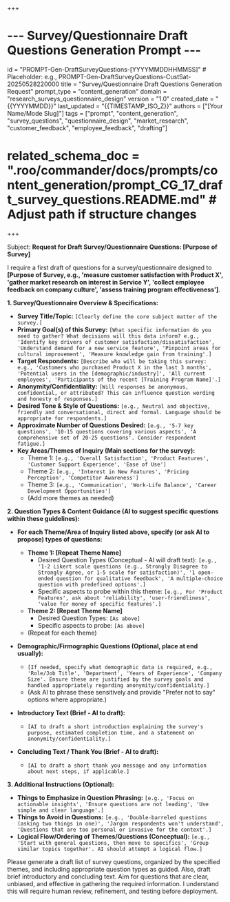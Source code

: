 +++
# --- Survey/Questionnaire Draft Questions Generation Prompt ---
id = "PROMPT-Gen-DraftSurveyQuestions-[YYYYMMDDHHMMSS]" # Placeholder: e.g., PROMPT-Gen-DraftSurveyQuestions-CustSat-20250528220000
title = "Survey/Questionnaire Draft Questions Generation Request"
prompt_type = "content_generation"
domain = "research_surveys_questionnaire_design"
version = "1.0"
created_date = "{{YYYYMMDD}}"
last_updated = "{{TIMESTAMP_ISO_Z}}"
authors = ["[Your Name/Mode Slug]"]
tags = ["prompt", "content_generation", "survey_questions", "questionnaire_design", "market_research", "customer_feedback", "employee_feedback", "drafting"]
# related_schema_doc = ".roo/commander/docs/prompts/content_generation/prompt_CG_17_draft_survey_questions.README.md" # Adjust path if structure changes
+++

Subject: **Request for Draft Survey/Questionnaire Questions: [Purpose of Survey]**

I require a first draft of questions for a survey/questionnaire designed to **[Purpose of Survey, e.g., 'measure customer satisfaction with Product X', 'gather market research on interest in Service Y', 'collect employee feedback on company culture', 'assess training program effectiveness']**.

**1. Survey/Questionnaire Overview & Specifications:**

*   **Survey Title/Topic:** `[Clearly define the core subject matter of the survey.]`
*   **Primary Goal(s) of this Survey:** `[What specific information do you need to gather? What decisions will this data inform? e.g., 'Identify key drivers of customer satisfaction/dissatisfaction', 'Understand demand for a new service feature', 'Pinpoint areas for cultural improvement', 'Measure knowledge gain from training'.]`
*   **Target Respondents:** `[Describe who will be taking this survey: e.g., 'Customers who purchased Product X in the last 3 months', 'Potential users in the [demographic/industry]', 'All current employees', 'Participants of the recent [Training Program Name]'.]`
*   **Anonymity/Confidentiality:** `[Will responses be anonymous, confidential, or attributed? This can influence question wording and honesty of responses.]`
*   **Desired Tone & Style of Questions:** `[e.g., Neutral and objective, friendly and conversational, direct and formal. Language should be appropriate for respondents.]`
*   **Approximate Number of Questions Desired:** `[e.g., '5-7 key questions', '10-15 questions covering various aspects', 'A comprehensive set of 20-25 questions'. Consider respondent fatigue.]`
*   **Key Areas/Themes of Inquiry (Main sections for the survey):**
    *   Theme 1: `[e.g., 'Overall Satisfaction', 'Product Features', 'Customer Support Experience', 'Ease of Use']`
    *   Theme 2: `[e.g., 'Interest in New Features', 'Pricing Perception', 'Competitor Awareness']`
    *   Theme 3: `[e.g., 'Communication', 'Work-Life Balance', 'Career Development Opportunities']`
    *   (Add more themes as needed)

**2. Question Types & Content Guidance (AI to suggest specific questions within these guidelines):**

*   **For each Theme/Area of Inquiry listed above, specify (or ask AI to propose) types of questions:**
    *   **Theme 1: [Repeat Theme Name]**
        *   Desired Question Types (Conceptual - AI will draft text): `[e.g., '1-2 Likert scale questions (e.g., Strongly Disagree to Strongly Agree, or 1-5 scale for satisfaction)', '1 open-ended question for qualitative feedback', 'A multiple-choice question with predefined options'.]`
        *   Specific aspects to probe within this theme: `[e.g., For 'Product Features', ask about 'reliability', 'user-friendliness', 'value for money of specific features'.]`
    *   **Theme 2: [Repeat Theme Name]**
        *   Desired Question Types: `[As above]`
        *   Specific aspects to probe: `[As above]`
    *   (Repeat for each theme)

*   **Demographic/Firmographic Questions (Optional, place at end usually):**
    *   `[If needed, specify what demographic data is required, e.g., 'Role/Job Title', 'Department', 'Years of Experience', 'Company Size'. Ensure these are justified by the survey goals and handled appropriately regarding anonymity/confidentiality.]`
    *   (Ask AI to phrase these sensitively and provide "Prefer not to say" options where appropriate.)

*   **Introductory Text (Brief - AI to draft):**
    *   `[AI to draft a short introduction explaining the survey's purpose, estimated completion time, and a statement on anonymity/confidentiality.]`
*   **Concluding Text / Thank You (Brief - AI to draft):**
    *   `[AI to draft a short thank you message and any information about next steps, if applicable.]`

**3. Additional Instructions (Optional):**

*   **Things to Emphasize in Question Phrasing:** `[e.g., 'Focus on actionable insights', 'Ensure questions are not leading', 'Use simple and clear language'.]`
*   **Things to Avoid in Questions:** `[e.g., 'Double-barreled questions (asking two things in one)', 'Jargon respondents won't understand', 'Questions that are too personal or invasive for the context'.]`
*   **Logical Flow/Ordering of Themes/Questions (Conceptual):** `[e.g., 'Start with general questions, then move to specifics', 'Group similar topics together'. AI should attempt a logical flow.]`

Please generate a draft list of survey questions, organized by the specified themes, and including appropriate question types as guided. Also, draft brief introductory and concluding text. Aim for questions that are clear, unbiased, and effective in gathering the required information. I understand this will require human review, refinement, and testing before deployment.